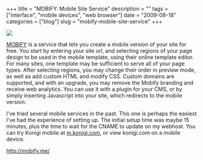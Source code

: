+++
title = "MOBIFY: Mobile Site Service"
description = ""
tags = ["interface", "mobile devices", "web browser"]
date = "2009-08-18"
categories = ["blog"]
slug = "mobify-mobile-site-service"
+++



  <div class="notebook-screenshot"><a href="http://mobify.me/"><img src="http://media.konigi.com/bluga/wt4a8aa8ef98434.jpg"/></a></div><p><a href="http://mobify.me/">MOBIFY</a> is a service that lets you create a mobile version of your site for free.  You start by entering your site url, and selecting regions of your page design to be used in the mobile template, using their online template editor. For many sites, one template may be sufficient to serve all of your page types. After selecting regions, you may change their order in preview mode, as well as add custom HTML and modify CSS. Custom domains are supported, and with an upgrade, you may remove the Mobify branding and receive web analytics. You can use it with a plugin for your CMS, or by simply inserting Javascript into your site, which redirects to the mobile version.</p>
<p>I've tried several mobile services in the past. This one is perhaps the easiest I've had the experience of setting up. The initial setup time was maybe 15 minutes, plus the time to wait for the CNAME to update on my webhost. You can try Konigi mobile at <a href="http://m.konigi.com/">m.konigi.com</a>, or view konigi.com on a mobile device.</p>
    
  <a href="http://mobify.me/">http://mobify.me/</a>
